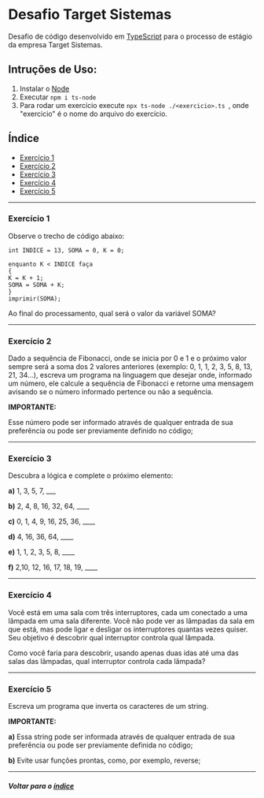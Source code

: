 # Desafio Target Sistemas
Desafio de código desenvolvido em [TypeScript](https://www.typescriptlang.org/) para o processo de estágio da empresa Target Sistemas.

## Intruções de Uso:
1. Instalar o [Node](https://nodejs.org/en)
2. Executar `npm i ts-node`
3. Para rodar um exercício execute `npx ts-node ./<exercicio>.ts `, onde "exercicio" é o nome do arquivo do exercício.

## Índice
- [Exercício 1](#exercício-1)
- [Exercício 2](#exercício-2)
- [Exercício 3](#exercício-3)
- [Exercício 4](#exercício-4)
- [Exercício 5](#exercício-5)

___

### **Exercício 1**

Observe o trecho de código abaixo:
```
int INDICE = 13, SOMA = 0, K = 0;

enquanto K < INDICE faça
{
K = K + 1;
SOMA = SOMA + K;
}
imprimir(SOMA);
```

 Ao final do processamento, qual será o valor da variável SOMA?

[]()

___

### **Exercício 2**

Dado a sequência de Fibonacci, onde se inicia por 0 e 1 e o próximo valor sempre será a soma dos 2 valores anteriores (exemplo: 0, 1, 1, 2, 3, 5, 8, 13, 21, 34...), escreva um programa na linguagem que desejar onde, informado um número, ele calcule a sequência de Fibonacci e retorne uma mensagem avisando se o número informado pertence ou não a sequência.

**IMPORTANTE:**

Esse número pode ser informado através de qualquer entrada de sua preferência ou pode ser previamente definido no código;

[]()

___

### **Exercício 3** 

Descubra a lógica e complete o próximo elemento:

**a)** 1, 3, 5, 7, ___

**b)** 2, 4, 8, 16, 32, 64, ____

**c)** 0, 1, 4, 9, 16, 25, 36, ____

**d)** 4, 16, 36, 64, ____

**e)** 1, 1, 2, 3, 5, 8, ____

**f)** 2,10, 12, 16, 17, 18, 19, ____

[]()
___

### **Exercício 4** 
Você está em uma sala com três interruptores, cada um conectado a uma lâmpada em uma sala diferente. Você não pode ver as lâmpadas da sala em que está, mas pode ligar e desligar os interruptores quantas vezes quiser. Seu objetivo é descobrir qual interruptor controla qual lâmpada.

Como você faria para descobrir, usando apenas duas idas até uma das salas das lâmpadas, qual interruptor controla cada lâmpada?

[]()
___

### **Exercício 5**
Escreva um programa que inverta os caracteres de um string.


**IMPORTANTE:**

**a)** Essa string pode ser informada através de qualquer entrada de sua preferência ou pode ser previamente definida no código;

**b)** Evite usar funções prontas, como, por exemplo, reverse;

[]()
___

##### Voltar para o [índice](#índice)